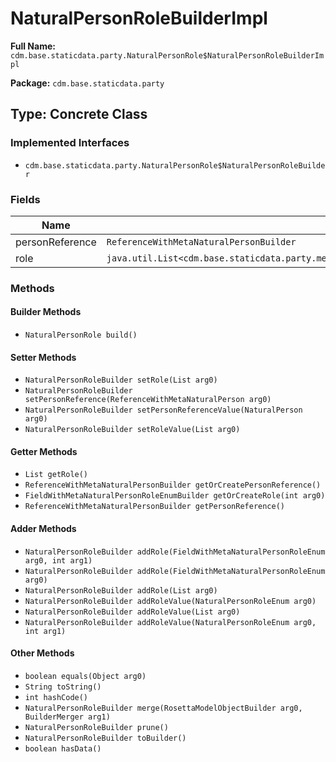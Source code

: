 # NaturalPersonRoleBuilderImpl

**Full Name:** `cdm.base.staticdata.party.NaturalPersonRole$NaturalPersonRoleBuilderImpl`

**Package:** `cdm.base.staticdata.party`

## Type: Concrete Class

### Implemented Interfaces

- `cdm.base.staticdata.party.NaturalPersonRole$NaturalPersonRoleBuilder`

### Fields

| Name | Type | Description |
|------|------|-------------|
| personReference | `ReferenceWithMetaNaturalPersonBuilder` |  |
| role | `java.util.List<cdm.base.staticdata.party.metafields.FieldWithMetaNaturalPersonRoleEnum$FieldWithMetaNaturalPersonRoleEnumBuilder>` |  |

### Methods

#### Builder Methods

- `NaturalPersonRole build()`

#### Setter Methods

- `NaturalPersonRoleBuilder setRole(List arg0)`
- `NaturalPersonRoleBuilder setPersonReference(ReferenceWithMetaNaturalPerson arg0)`
- `NaturalPersonRoleBuilder setPersonReferenceValue(NaturalPerson arg0)`
- `NaturalPersonRoleBuilder setRoleValue(List arg0)`

#### Getter Methods

- `List getRole()`
- `ReferenceWithMetaNaturalPersonBuilder getOrCreatePersonReference()`
- `FieldWithMetaNaturalPersonRoleEnumBuilder getOrCreateRole(int arg0)`
- `ReferenceWithMetaNaturalPersonBuilder getPersonReference()`

#### Adder Methods

- `NaturalPersonRoleBuilder addRole(FieldWithMetaNaturalPersonRoleEnum arg0, int arg1)`
- `NaturalPersonRoleBuilder addRole(FieldWithMetaNaturalPersonRoleEnum arg0)`
- `NaturalPersonRoleBuilder addRole(List arg0)`
- `NaturalPersonRoleBuilder addRoleValue(NaturalPersonRoleEnum arg0)`
- `NaturalPersonRoleBuilder addRoleValue(List arg0)`
- `NaturalPersonRoleBuilder addRoleValue(NaturalPersonRoleEnum arg0, int arg1)`

#### Other Methods

- `boolean equals(Object arg0)`
- `String toString()`
- `int hashCode()`
- `NaturalPersonRoleBuilder merge(RosettaModelObjectBuilder arg0, BuilderMerger arg1)`
- `NaturalPersonRoleBuilder prune()`
- `NaturalPersonRoleBuilder toBuilder()`
- `boolean hasData()`

